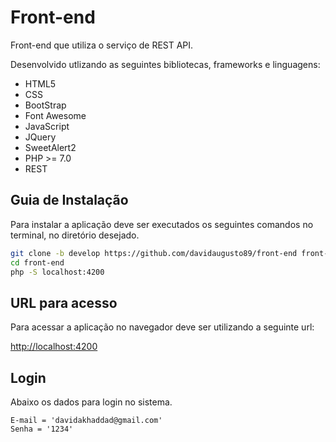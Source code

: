 # Front-end
Front-end que utiliza o serviço de REST API.

Desenvolvido utlizando as seguintes bibliotecas, frameworks e linguagens:
* HTML5
* CSS
* BootStrap
* Font Awesome
* JavaScript
* JQuery
* SweetAlert2
* PHP >= 7.0
* REST


## Guia de Instalação

Para instalar a aplicação deve ser executados os seguintes comandos no terminal, no diretório desejado.

```sh
git clone -b develop https://github.com/davidaugusto89/front-end front-end
cd front-end
php -S localhost:4200
```


## URL para acesso

Para acessar a aplicação no navegador deve ser utilizando a seguinte url:

[http://localhost:4200](http://localhost:4200)


## Login

Abaixo os dados para login no sistema.

    E-mail = 'davidakhaddad@gmail.com'
	Senha = '1234'

